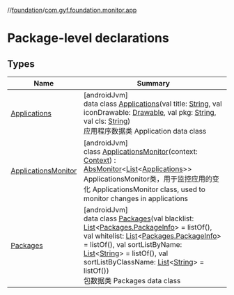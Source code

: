 //[foundation](../../index.md)/[com.gyf.foundation.monitor.app](index.md)

# Package-level declarations

## Types

| Name | Summary |
|---|---|
| [Applications](-applications/index.md) | [androidJvm]<br>data class [Applications](-applications/index.md)(val title: [String](https://kotlinlang.org/api/core/kotlin-stdlib/kotlin/-string/index.html), val iconDrawable: [Drawable](https://developer.android.com/reference/kotlin/android/graphics/drawable/Drawable.html), val pkg: [String](https://kotlinlang.org/api/core/kotlin-stdlib/kotlin/-string/index.html), val cls: [String](https://kotlinlang.org/api/core/kotlin-stdlib/kotlin/-string/index.html))<br>应用程序数据类 Application data class |
| [ApplicationsMonitor](-applications-monitor/index.md) | [androidJvm]<br>class [ApplicationsMonitor](-applications-monitor/index.md)(context: [Context](https://developer.android.com/reference/kotlin/android/content/Context.html)) : [AbsMonitor](../com.gyf.foundation.monitor/-abs-monitor/index.md)&lt;[List](https://kotlinlang.org/api/core/kotlin-stdlib/kotlin.collections/-list/index.html)&lt;[Applications](-applications/index.md)&gt;&gt; <br>ApplicationsMonitor类，用于监控应用的变化 ApplicationsMonitor class, used to monitor changes in applications |
| [Packages](-packages/index.md) | [androidJvm]<br>data class [Packages](-packages/index.md)(val blacklist: [List](https://kotlinlang.org/api/core/kotlin-stdlib/kotlin.collections/-list/index.html)&lt;[Packages.PackageInfo](-packages/-package-info/index.md)&gt; = listOf(), val whitelist: [List](https://kotlinlang.org/api/core/kotlin-stdlib/kotlin.collections/-list/index.html)&lt;[Packages.PackageInfo](-packages/-package-info/index.md)&gt; = listOf(), val sortListByName: [List](https://kotlinlang.org/api/core/kotlin-stdlib/kotlin.collections/-list/index.html)&lt;[String](https://kotlinlang.org/api/core/kotlin-stdlib/kotlin/-string/index.html)&gt; = listOf(), val sortListByClassName: [List](https://kotlinlang.org/api/core/kotlin-stdlib/kotlin.collections/-list/index.html)&lt;[String](https://kotlinlang.org/api/core/kotlin-stdlib/kotlin/-string/index.html)&gt; = listOf())<br>包数据类 Packages data class |